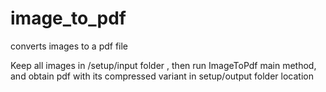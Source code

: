 # image_to_pdf
converts images to a pdf file

Keep all images in /setup/input folder , then run ImageToPdf main method, and obtain pdf with its compressed variant in setup/output folder location
